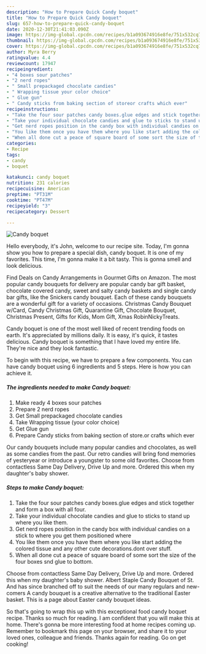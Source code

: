 ```yaml
---
description: "How to Prepare Quick Candy boquet"
title: "How to Prepare Quick Candy boquet"
slug: 657-how-to-prepare-quick-candy-boquet
date: 2020-12-30T21:41:03.090Z
image: https://img-global.cpcdn.com/recipes/b1a093674916e8fe/751x532cq70/candy-boquet-recipe-main-photo.jpg
thumbnail: https://img-global.cpcdn.com/recipes/b1a093674916e8fe/751x532cq70/candy-boquet-recipe-main-photo.jpg
cover: https://img-global.cpcdn.com/recipes/b1a093674916e8fe/751x532cq70/candy-boquet-recipe-main-photo.jpg
author: Myra Berry
ratingvalue: 4.4
reviewcount: 17947
recipeingredient:
- "4 boxes sour patches"
- "2 nerd ropes"
- " Small prepackaged chocolate candies"
- " Wrapping tissue your color choice"
- " Glue gun"
- " Candy sticks from baking section of storeor crafts which ever"
recipeinstructions:
- "Take the four sour patches candy boxes.glue edges and stick together and form a box with all four."
- "Take your individual chocolate candies and glue to sticks to stand up where you like them."
- "Get nerd ropes position in the candy box with individual candies on a stick to where you get them positioned where"
- "You like them once you have them where you like start adding the colored tissue and any other cute decorations.dont over stuff."
- "When all done cut a peace of square board of some sort the size of the four boxes snd glue to bottom."
categories:
- Recipe
tags:
- candy
- boquet

katakunci: candy boquet 
nutrition: 231 calories
recipecuisine: American
preptime: "PT31M"
cooktime: "PT47M"
recipeyield: "3"
recipecategory: Dessert

---
```



![Candy boquet](https://img-global.cpcdn.com/recipes/b1a093674916e8fe/751x532cq70/candy-boquet-recipe-main-photo.jpg)

Hello everybody, it's John, welcome to our recipe site. Today, I'm gonna show you how to prepare a special dish, candy boquet. It is one of my favorites. This time, I'm gonna make it a bit tasty. This is gonna smell and look delicious.

Find Deals on Candy Arrangements in Gourmet Gifts on Amazon. The most popular candy bouquets for delivery are popular candy bar gift basket, chocolate covered candy, sweet and salty candy baskets and single candy bar gifts, like the Snickers candy bouquet. Each of these candy bouquets are a wonderful gift for a variety of occasions. Christmas Candy Bouquet w/Card, Candy Christmas Gift, Quarantine Gift, Chocolate Bouquet, Christmas Present, Gifts for Kids, Mom Gift, Xmas RobinNickyTreats.

Candy boquet is one of the most well liked of recent trending foods on earth. It's appreciated by millions daily. It is easy, it's quick, it tastes delicious. Candy boquet is something that I have loved my entire life. They're nice and they look fantastic.


To begin with this recipe, we have to prepare a few components. You can have candy boquet using 6 ingredients and 5 steps. Here is how you can achieve it.

<!--inarticleads1-->

##### The ingredients needed to make Candy boquet:

1. Make ready 4 boxes sour patches
1. Prepare 2 nerd ropes
1. Get  Small prepackaged chocolate candies
1. Take  Wrapping tissue (your color choice)
1. Get  Glue gun
1. Prepare  Candy sticks from baking section of store.or crafts which ever


Our candy bouquets include many popular candies and chocolates, as well as some candies from the past. Our retro candies will bring fond memories of yesteryear or introduce a youngster to some old favorites. Choose from contactless Same Day Delivery, Drive Up and more. Ordered this when my daughter&#39;s baby shower. 

<!--inarticleads2-->

##### Steps to make Candy boquet:

1. Take the four sour patches candy boxes.glue edges and stick together and form a box with all four.
1. Take your individual chocolate candies and glue to sticks to stand up where you like them.
1. Get nerd ropes position in the candy box with individual candies on a stick to where you get them positioned where
1. You like them once you have them where you like start adding the colored tissue and any other cute decorations.dont over stuff.
1. When all done cut a peace of square board of some sort the size of the four boxes snd glue to bottom.


Choose from contactless Same Day Delivery, Drive Up and more. Ordered this when my daughter&#39;s baby shower. Albert Staple Candy Bouquet of St. And has since branched off to suit the needs of our many regulars and new-comers A candy bouquet is a creative alternative to the traditional Easter basket. This is a page about Easter candy bouquet ideas. 

So that's going to wrap this up with this exceptional food candy boquet recipe. Thanks so much for reading. I am confident that you will make this at home. There's gonna be more interesting food at home recipes coming up. Remember to bookmark this page on your browser, and share it to your loved ones, colleague and friends. Thanks again for reading. Go on get cooking!
